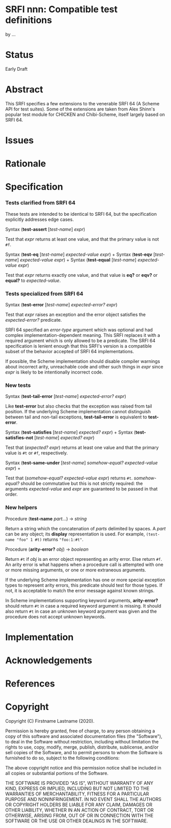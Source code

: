 # SRFI nnn: Compatible test definitions

by ...

# Status

Early Draft

# Abstract

This SRFI specifies a few extensions to the venerable SRFI 64 (A
Scheme API for test suites). Some of the extensions are taken from
Alex Shinn's popular test module for CHICKEN and Chibi-Scheme, itself
largely based on SRFI 64.

# Issues

# Rationale

# Specification

### Tests clarified from SRFI 64

These tests are intended to be identical to SRFI 64, but the
specification explicitly addresses edge cases.

Syntax (**test-assert** [_test-name_] _expr_)

Test that _expr_ returns at least one value, and that the primary
value is not `#f`.

Syntax (**test-eq** [_test-name_] _expected-value_ _expr_) +
Syntax (**test-eqv** [_test-name_] _expected-value_ _expr_) +
Syntax (**test-equal** [_test-name_] _expected-value_ _expr_)

Test that _expr_ returns exactly one value, and that value is **eq?**
or **eqv?** or **equal?** to _expected-value_.

### Tests specialized from SRFI 64

Syntax (**test-error** [_test-name_] _expected-error?_ _expr_)

Test that _expr_ raises an exception and the error object satisfies
the _expected-error?_ predicate.

SRFI 64 specified an _error-type_ argument which was optional and had
complex implementation-dependent meaning. This SRFI replaces it with a
required argument which is only allowed to be a predicate. The SRFI 64
specification is lenient enough that this SRFI's version is a
compatible subset of the behavior accepted of SRFI 64 implementations.

If possible, the Scheme implementation should disable compiler
warnings about incorrect arity, unreachable code and other such things
in _expr_ since _expr_ is likely to be intentionally incorrect code.

### New tests

Syntax (**test-tail-error** [_test-name_] _expected-error?_ _expr_)

Like **test-error** but also checks that the exception was raised from
tail position. If the underlying Scheme implementation cannot
distinguish between tail and non-tail exceptions, **test-tail-error**
is equivalent to **test-error**.

Syntax (**test-satisfies** [_test-name_] _expected?_ _expr_) +
Syntax (**test-satisfies-not** [_test-name_] _expected?_ _expr_)

Test that (_expected?_ _expr_) returns at least one value and that the
primary value is `#t` or `#f`, respectively.

Syntax (**test-same-under** [_test-name_] _somehow-equal?_ _expected-value_ _expr_) +

Test that (_somehow-equal?_ _expected-value_ _expr_) returns `#t`.
_somehow-equal?_ should be commutative but this is not strictly
required: the arguments _expected-value_ and _expr_ are guaranteed to
be passed in that order.

### New helpers

Procedure (**test-name** _part..._) -> _string_

Return a string which the concatenation of _parts_ delimited by
spaces. A _part_ can be any object; its **display** representation is
used. For example, `(test-name "foo" 1 #t)` returns `"foo:1:#t"`.

Procedure (**arity-error?** _obj_) -> _boolean_

Return `#t` if _obj_ is an error object representing an arity error.
Else return `#f`. An arity error is what happens when a procedure call
is attempted with one or more missing arguments, or one or more
extraneous arguments.

If the underlying Scheme implementation has one or more special
exception types to represent arity errors, this predicate should test
for those types. If not, it is acceptable to match the error message
against known strings.

In Scheme implementations supporting keyword arguments,
**arity-error?** should return `#t` in case a required keyword
argument is missing. It should also return `#t` in case an unknown
keyword argument was given and the procedure does not accept unknown
keywords.

# Implementation

# Acknowledgements

# References

# Copyright

Copyright (C) Firstname Lastname (2020).

Permission is hereby granted, free of charge, to any person obtaining
a copy of this software and associated documentation files (the
"Software"), to deal in the Software without restriction, including
without limitation the rights to use, copy, modify, merge, publish,
distribute, sublicense, and/or sell copies of the Software, and to
permit persons to whom the Software is furnished to do so, subject to
the following conditions:

The above copyright notice and this permission notice shall be
included in all copies or substantial portions of the Software.

THE SOFTWARE IS PROVIDED "AS IS", WITHOUT WARRANTY OF ANY KIND,
EXPRESS OR IMPLIED, INCLUDING BUT NOT LIMITED TO THE WARRANTIES OF
MERCHANTABILITY, FITNESS FOR A PARTICULAR PURPOSE AND
NONINFRINGEMENT. IN NO EVENT SHALL THE AUTHORS OR COPYRIGHT HOLDERS BE
LIABLE FOR ANY CLAIM, DAMAGES OR OTHER LIABILITY, WHETHER IN AN ACTION
OF CONTRACT, TORT OR OTHERWISE, ARISING FROM, OUT OF OR IN CONNECTION
WITH THE SOFTWARE OR THE USE OR OTHER DEALINGS IN THE SOFTWARE.
